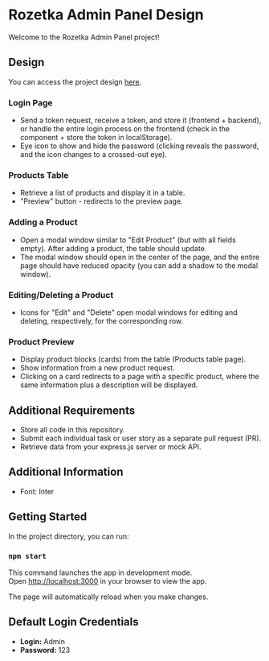
# Rozetka Admin Panel Design

Welcome to the Rozetka Admin Panel project! 

## Design

You can access the project design [here](https://www.figma.com/file/zL1Fipv9zA7FGLacFwnjaV/Rozetka-Admin-Panel?node-id=0%3A1&t=h1J3iZdKIgyYFVJN-0).


### Login Page
- Send a token request, receive a token, and store it (frontend + backend), or handle the entire login process on the frontend (check in the component + store the token in localStorage).
- Eye icon to show and hide the password (clicking reveals the password, and the icon changes to a crossed-out eye).

### Products Table
- Retrieve a list of products and display it in a table.
- "Preview" button - redirects to the preview page.

### Adding a Product
- Open a modal window similar to "Edit Product" (but with all fields empty). After adding a product, the table should update.
- The modal window should open in the center of the page, and the entire page should have reduced opacity (you can add a shadow to the modal window).

### Editing/Deleting a Product
- Icons for "Edit" and "Delete" open modal windows for editing and deleting, respectively, for the corresponding row.

### Product Preview
- Display product blocks (cards) from the table (Products table page).
- Show information from a new product request.
- Clicking on a card redirects to a page with a specific product, where the same information plus a description will be displayed.

## Additional Requirements

- Store all code in this repository.
- Submit each individual task or user story as a separate pull request (PR).
- Retrieve data from your express.js server or mock API.

## Additional Information

- Font: Inter

## Getting Started

In the project directory, you can run:

### `npm start`

This command launches the app in development mode.\
Open [http://localhost:3000](http://localhost:3000) in your browser to view the app.

The page will automatically reload when you make changes.

## Default Login Credentials

- **Login:** Admin
- **Password:** 123


